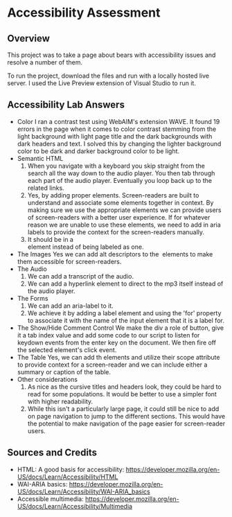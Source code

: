 # Accessibility Assessment

## Overview

This project was to take a page about bears with accessibility issues and resolve a number of them.

To run the project, download the files and run with a locally hosted live server.  I used the Live Preview extension of Visual Studio to run it.

## Accessibility Lab Answers

- Color
    I ran a contrast test using WebAIM's extension WAVE.  It found 19 errors in the page when it comes to color contrast stemming from the light background with light page title and the dark backgrounds with dark headers and text.  I solved this by changing the lighter background color to be dark and darker background color to be light.
- Semantic HTML
    1. When you navigate with a keyboard you skip straight from the search all the way down to the audio player.  You then tab through each part of the audio player.  Eventually you loop back up to the related links.
    2. Yes, by adding proper elements.  Screen-readers are built to understand and associate some elements together in context.  By making sure we use the appropriate elements we can provide users of screen-readers with a better user experience.  If for whatever reason we are unable to use these elements, we need to add in aria labels to provide the context for the screen-readers manually.
    3. It should be in a <nav> element instead of being labeled as one.
- The Images
    Yes we can add alt descriptors to the <img> elements to make them accessible for screen-readers.
- The Audio
    1. We can add a transcript of the audio.
    2. We can add a hyperlink element to direct to the mp3 itself instead of the audio player.
- The Forms
    1. We can add an aria-label to it.
    2. We achieve it by adding a label element and using the 'for' property to associate it with the name of the input element that it is a label for.
- The Show/Hide Comment Control
    We make the div a role of button, give it a tab index value and add some code to our script to listen for keydown events from the enter key on the document.  We then fire off the selected element's click event.
- The Table
    Yes, we can add th elements and utilize their scope attribute to provide context for a screen-reader and we can include either a summary or caption of the table.
- Other considerations
    1. As nice as the cursive titles and headers look, they could be hard to read for some populations.  It would be better to use a simpler font with higher readability.
    2. While this isn't a particularly large page, it could still be nice to add on page navigation to jump to the different sections.  This would have the potential to make navigation of the page easier for screen-reader users.

## Sources and Credits

- HTML: A good basis for accessibility: https://developer.mozilla.org/en-US/docs/Learn/Accessibility/HTML
- WAI-ARIA basics: https://developer.mozilla.org/en-US/docs/Learn/Accessibility/WAI-ARIA_basics
- Accessible multimedia: https://developer.mozilla.org/en-US/docs/Learn/Accessibility/Multimedia
